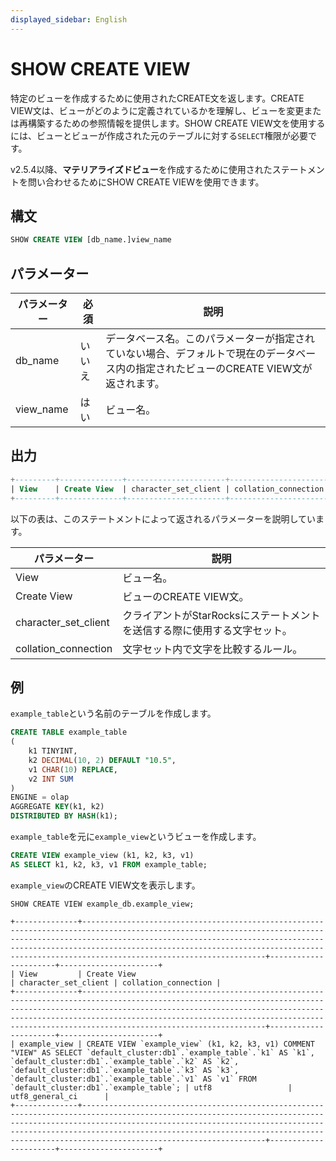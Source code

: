 ```yaml
---
displayed_sidebar: English
---
```


# SHOW CREATE VIEW

特定のビューを作成するために使用されたCREATE文を返します。CREATE VIEW文は、ビューがどのように定義されているかを理解し、ビューを変更または再構築するための参照情報を提供します。SHOW CREATE VIEW文を使用するには、ビューとビューが作成された元のテーブルに対する`SELECT`権限が必要です。

v2.5.4以降、**マテリアライズドビュー**を作成するために使用されたステートメントを問い合わせるためにSHOW CREATE VIEWを使用できます。

## 構文

```SQL
SHOW CREATE VIEW [db_name.]view_name
```

## パラメーター

| **パラメーター** | **必須** | **説明**                                              |
| ------------- | ------------ | ------------------------------------------------------------ |
| db_name       | いいえ           | データベース名。このパラメーターが指定されていない場合、デフォルトで現在のデータベース内の指定されたビューのCREATE VIEW文が返されます。 |
| view_name     | はい          | ビュー名。                                               |

## 出力

```SQL
+---------+--------------+----------------------+----------------------+
| View    | Create View  | character_set_client | collation_connection |
+---------+--------------+----------------------+----------------------+
```

以下の表は、このステートメントによって返されるパラメーターを説明しています。

| **パラメーター**        | **説明**                                              |
| -------------------- | ------------------------------------------------------------ |
| View                 | ビュー名。                                               |
| Create View          | ビューのCREATE VIEW文。                       |
| character_set_client | クライアントがStarRocksにステートメントを送信する際に使用する文字セット。 |
| collation_connection | 文字セット内で文字を比較するルール。       |

## 例

`example_table`という名前のテーブルを作成します。

```SQL
CREATE TABLE example_table
(
    k1 TINYINT,
    k2 DECIMAL(10, 2) DEFAULT "10.5",
    v1 CHAR(10) REPLACE,
    v2 INT SUM
)
ENGINE = olap
AGGREGATE KEY(k1, k2)
DISTRIBUTED BY HASH(k1);
```

`example_table`を元に`example_view`というビューを作成します。

```SQL
CREATE VIEW example_view (k1, k2, k3, v1)
AS SELECT k1, k2, k3, v1 FROM example_table;
```

`example_view`のCREATE VIEW文を表示します。

```Plain
SHOW CREATE VIEW example_db.example_view;

+--------------+---------------------------------------------------------------------------------------------------------------------------------------------------------------------------------------------------------------------------------------------------------------------------------------------------------------------------------+----------------------+----------------------+
| View         | Create View                                                                                                                                                                                                                                                                                                                     | character_set_client | collation_connection |
+--------------+---------------------------------------------------------------------------------------------------------------------------------------------------------------------------------------------------------------------------------------------------------------------------------------------------------------------------------+----------------------+----------------------+
| example_view | CREATE VIEW `example_view` (k1, k2, k3, v1) COMMENT "VIEW" AS SELECT `default_cluster:db1`.`example_table`.`k1` AS `k1`, `default_cluster:db1`.`example_table`.`k2` AS `k2`, `default_cluster:db1`.`example_table`.`k3` AS `k3`, `default_cluster:db1`.`example_table`.`v1` AS `v1` FROM `default_cluster:db1`.`example_table`; | utf8                 | utf8_general_ci      |
+--------------+---------------------------------------------------------------------------------------------------------------------------------------------------------------------------------------------------------------------------------------------------------------------------------------------------------------------------------+----------------------+----------------------+
```

